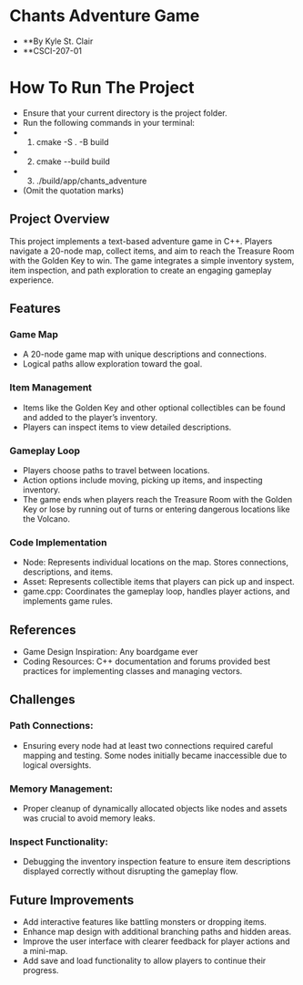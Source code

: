 # Chants Adventure Game
- **By Kyle St. Clair
- **CSCI-207-01
# How To Run The Project
- Ensure that your current directory is the project folder.
- Run the following commands in your terminal:
- 1. cmake -S . -B build
- 2. cmake --build build
- 3. ./build/app/chants_adventure
- (Omit the quotation marks)
## Project Overview
This project implements a text-based adventure game in C++. Players navigate a 20-node map, collect items, and aim to reach the Treasure Room with the Golden Key to win. The game integrates a simple inventory system, item inspection, and path exploration to create an engaging gameplay experience.
## Features

### Game Map
- A 20-node game map with unique descriptions and connections.
- Logical paths allow exploration toward the goal.

### Item Management
- Items like the Golden Key and other optional collectibles can be found and added to the player’s inventory.
- Players can inspect items to view detailed descriptions.

### Gameplay Loop
- Players choose paths to travel between locations.
- Action options include moving, picking up items, and inspecting inventory.
- The game ends when players reach the Treasure Room with the Golden Key or lose by running out of turns or entering dangerous locations like the Volcano.
### Code Implementation
- Node: Represents individual locations on the map. Stores connections, descriptions, and items.
- Asset: Represents collectible items that players can pick up and inspect.
- game.cpp: Coordinates the gameplay loop, handles player actions, and implements game rules.
## References
- Game Design Inspiration: Any boardgame ever
- Coding Resources: C++ documentation and forums provided best practices for implementing classes and managing vectors.
## Challenges
### Path Connections:
- Ensuring every node had at least two connections required careful mapping and testing. Some nodes initially became inaccessible due to logical oversights.
### Memory Management:
- Proper cleanup of dynamically allocated objects like nodes and assets was crucial to avoid memory leaks.
### Inspect Functionality:
- Debugging the inventory inspection feature to ensure item descriptions displayed correctly without disrupting the gameplay flow.
## Future Improvements
- Add interactive features like battling monsters or dropping items.
- Enhance map design with additional branching paths and hidden areas.
- Improve the user interface with clearer feedback for player actions and a mini-map.
- Add save and load functionality to allow players to continue their progress.